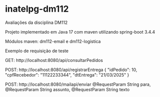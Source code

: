 # inatelpg-dm112

Avaliações da disciplina DM112


Projeto implementado em Java 17 com maven utilizando spring-boot 3.4.4
 

Módulos maven: dm112-email e dm112-logistica


Exemplo de requisição de teste


GET: http://localhost:8080/api/consultarPedidos


POST: http://localhost:8080/api/registrarEntrega
{
	"idPedido": 10,
	"cpfRecebedor": "11122233344",
	"dtEntrega": "21/03/2025"
}


POST: http://localhost:8080/mailapi/enviar
@RequestParam String para, @RequestParam String assunto, @RequestParam String texto
